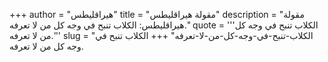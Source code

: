 +++
author = "هيراقليطس"
title = "مقولة هيراقليطس"
description = "مقولة هيراقليطس: الكلاب تنبح في وجه كل من لا تعرفه."
quote = '''الكلاب تنبح في وجه كل من لا تعرفه.''' 
slug = "الكلاب-تنبح-في-وجه-كل-من-لا-تعرفه"
+++
الكلاب تنبح في وجه كل من لا تعرفه.

